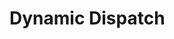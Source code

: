 # Dynamic Dispatch
<!--TODO: Pull info from various sources about dynamic dispatch and why go doesn't have it-->

<!-- Dynamic dispatch is a key concept in object-oriented programming, often associated with polymorphism, where the call to an overridden method is resolved at runtime. This contrasts with static dispatch, where the method call is resolved at compile time. -->
<!-- Dynamic Dispatch -->
<!---->
<!-- Dynamic dispatch occurs in languages that support inheritance and method overriding. Here's a basic outline of how it works: -->
<!---->
<!--     Polymorphism: In object-oriented languages, a base class or interface can reference an instance of any derived class. -->
<!---->
<!--     Method Overriding: Derived classes can provide their own implementation for methods of the base class. -->
<!---->
<!--     Runtime Resolution: When a method is called on a polymorphic object, the actual method that gets executed is determined at runtime based on the object's actual class, not the class of the reference variable. This enables one to write more generic and reusable code. -->
<!---->
<!-- Why Go Doesn't Support Dynamic Dispatch -->
<!---->
<!-- Go, while being a modern language with some object-oriented features, doesn't fully support traditional object-oriented concepts like inheritance and class-based polymorphism. Here's why dynamic dispatch is not a concept in Go: -->
<!---->
<!--     No Inheritance: Go doesn't have inheritance. Instead, it has a composition model using "embedding". Without inheritance, there's no concept of base and derived classes, which are fundamental for dynamic dispatch. -->
<!---->
<!--     Interfaces: Go uses interfaces, but they work differently compared to traditional object-oriented languages. In Go, interfaces are satisfied implicitly, meaning that a type satisfies an interface by implementing its methods. There's no explicit declaration of intent to implement a specific interface. -->
<!---->
<!--     Static Typing and Method Resolution: Go is statically typed, and method calls on interface types are resolved at compile time based on the method set of the interface. While it may seem like dynamic behavior, it's more about type compatibility and less about dynamic dispatch as understood in classical object-oriented languages like Java or C++. -->
<!---->
<!--     Design Philosophy: Go's design philosophy emphasizes simplicity and straightforwardness. The language designers intentionally avoided some of the complexities of traditional object-oriented programming, including dynamic dispatch, to keep the language more predictable and easier to understand. -->
<!---->
<!-- In summary, Go's approach to object-oriented programming is unique. It incorporates interfaces and type embedding instead of classical inheritance and polymorphism, aligning with its goals for simplicity and efficiency. This design choice inherently excludes the use of dynamic dispatch as seen in more traditional object-oriented languages. -->
